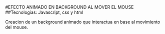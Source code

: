 #EFECTO ANIMADO EN BACKGROUND AL MOVER EL MOUSE
    ##Tecnologias: Javascript, css y html

Creacion de un background animado que interactua en base al movimiento del mouse.